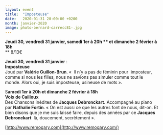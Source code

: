```yaml
---
layout: event
title:  "Imposteuse"
date:   2020-01-31 20:00:00 +0200
month: janvier-2020
image: photo-bernard-carrecc81-.jpg
---
```


**[
](http://localhost/wpagendarts/wp-content/uploads/2019/10/photo-bernard-carrecc81-.jpg)Jeudi 30, vendredi 31 janvier, samedi 1er à 20h  ** **et dimanche 2 février à 18h****  
** 8/13€

 <b>Jeudi 30, vendredi 31 janvier</b> :<br /> <strong>Imposteuse</strong><br /> Joué par **Valérie Guillon-Brun**. «  Il n’y a pas de féminin pour  imposteur, comme si nous les filles, nous ne savions pas simuler comme tout le monde. Alors oui, je suis imposteuse, usineuse de mots ».

S<b>amedi 1er à 20h </b><b>et dimanche 2 février à 18h</b><br /> <strong>Voix de Cailloux</strong><br /> Des Chansons inédites de **Jacques Debronckart.** Accompagné au piano par **Nathalie Fortin**. « On est aussi ce que les autres font de nous, dit-on. Et bien disons que je me suis laissé faire, depuis des années par ce <strong>Jacques Debronckart</strong>  là, doucement, secrètement ».

[http://www.remogary.com](http://www.remogary.com/)